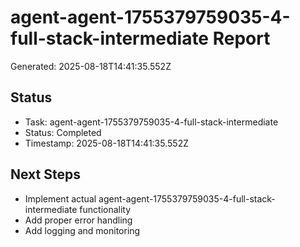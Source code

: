 # agent-agent-1755379759035-4-full-stack-intermediate Report

Generated: 2025-08-18T14:41:35.552Z

## Status
- Task: agent-agent-1755379759035-4-full-stack-intermediate
- Status: Completed
- Timestamp: 2025-08-18T14:41:35.552Z

## Next Steps
- Implement actual agent-agent-1755379759035-4-full-stack-intermediate functionality
- Add proper error handling
- Add logging and monitoring
